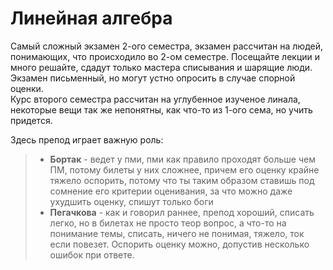 # Линейная алгебра
Самый сложный экзамен 2-ого семестра, экзамен рассчитан на людей, понимающих, что происходило во 2-ом семестре.
Посещайте лекции и много решайте, сдадут только мастера списывания и шарящие люди. Экзамен письменный, но могут устно опросить в случае спорной оценки. \
Курс второго семестра рассчитан на углубенное изученое линала, некоторые вещи так же непонятны, как что-то из 1-ого сема, но учить придется.

Здесь препод играет важную роль:
>- **Бортак** - ведет у пми, пми как правило проходят больше чем ПМ, потому билеты у них сложнее, причем его оценку крайне тяжело оспорить, потому что ты таким образом ставишь под сомнение его критерии оценивания, за что можно даже ухудшить оценку, спишут только боги 
>- **Пегачкова** - как и говорил раннее, препод хороший, списать легко, но в билетах не просто теор вопрос, а что-то на понимание темы, списать, ничего не понимая, тяжело, ток если повезет. Оспорить оценку можно, допустив несколько ошибок при ответе.
